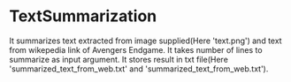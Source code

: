 # TextSummarization
It summarizes text extracted from image supplied(Here 'text.png') and text from wikepedia link of Avengers Endgame.
It takes number of lines to summarize as input argument.
It stores result in txt file(Here 'summarized_text_from_web.txt' and 'summarized_text_from_web.txt').
